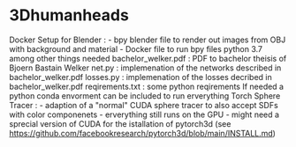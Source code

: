# 3Dhumanheads
Docker Setup for Blender : 
    - bpy blender file to render out images from OBJ with background and material 
    - Docker file to run bpy files python 3.7 among other things needed 
bachelor_welker.pdf : PDF to bachelor theisis of Bjoern Bastain Welker 
net.py : implemenation of the networks described in bachelor_welker.pdf
losses.py : implemenation of the losses decribed in bachelor_welker.pdf
reqirements.txt : some python reqirements 
If needed a python conda envorment can be included to run erverything 
Torch Sphere Tracer : 
    - adaption of a "normal" CUDA sphere tracer to also accept SDFs with color componenets 
    - erverything still runs on the GPU 
    - might need a sprecial version of CUDA for the istallation of pytorch3d (see https://github.com/facebookresearch/pytorch3d/blob/main/INSTALL.md)